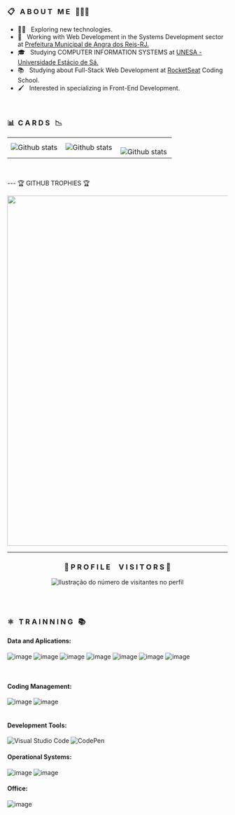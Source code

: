 <!-- <img height="200em" align="center" weight="250" src="https://www.mygo.ge/uploads/blog/1584023795.jpg"> -->

<h3>📋 &nbsp; A B O U T &nbsp; M E &nbsp; 👨🏽‍💼</h3>
  

-  :man_technologist: &nbsp; Exploring new technologies.
- 💼 &nbsp; Working with Web Development in the Systems Development sector at <a href="https://www.angra.rj.gov.br/" target="_blank">Prefeitura Municipal de Angra dos Reis-RJ.</a>
- 🎓 &nbsp; Studying COMPUTER INFORMATION SYSTEMS at <a href="https://estacio.br/cursos/graduacao/sistemas-de-informacao" target="_blank">UNESA - Universidade Estácio de Sá.</a>
- 📚 &nbsp; Studying about Full-Stack Web Development at <a href="https://www.rocketseat.com.br/" target="_blank">RocketSeat</a> Coding School.
- 🖌️ &nbsp; Interested in specializing in Front-End Development.
<br>

<h3> 📊&nbsp; C A R D S &nbsp; 📉 </h3>

 
<table>
  <tr>
    <td>
      <img
        align="left"
        src="https://github-readme-stats.vercel.app/api?username=soarinhooficial&theme=dark&hide_border=false&include_all_commits=true&count_private=true"
        alt="Github stats"
      />
    </td>
    <td>
      <img
        align="left"
        src="https://github-readme-stats.vercel.app/api/top-langs/?username=soarinhooficial&theme=dark&hide_border=false&include_all_commits=true&count_private=true&layout=compact"
        alt="Github stats"
      />
    </td>
    <td>
      <br />
      <img
        align="left"
        src="https://github-readme-streak-stats.herokuapp.com/?user=soarinhooficial&theme=dark&hide_border=false"
        alt="Github stats"
      />
    </td>
  </tr>
</table>
<br />

--- 🏆 GITHUB TROPHIES 🏆

<p align="center">
  <a
    href="https://github.com/ryo-ma/github-profile-trophy"
    title="repositório de troféus"
  >
    <img
      width="800"
      src="https://github-profile-trophy.vercel.app/?username=soarinhooficial&column=8&theme=darkhub&no-frame=true&no-bg=true"
    />
  </a>
</p>

---

<div align="center">
  <h3><b>📍 P R O F I L E &nbsp; &nbsp; V I S I T O R S 📍 </b></h3>
</div>

<p align="center">
  <img
    src="https://profile-counter.glitch.me/soarinhooficial/count.svg"
    alt="Ilustração do número de visitantes no perfil"
  />
</p>
<br>
<br>
<h3> ⚛️ &nbsp; T R A I N N I N  G &nbsp; 📚  </h3>
<h4>Data and Aplications:</h4>

![image](https://img.shields.io/badge/HTML5-E34F26?style=for-the-badge&logo=html5&logoColor=white)
![image](https://img.shields.io/badge/CSS3-1572B6?style=for-the-badge&logo=css3&logoColor=white)
![image](https://img.shields.io/badge/Bootstrap-563D7C?style=for-the-badge&logo=bootstrap&logoColor=white)
![image](https://img.shields.io/badge/Sass-CC6699?style=for-the-badge&logo=sass&logoColor=white)
![image](https://img.shields.io/badge/JavaScript-323330?style=for-the-badge&logo=javascript&logoColor=F7DF1E)
![image](https://img.shields.io/badge/PHP-777BB4?style=for-the-badge&logo=php&logoColor=white)
![image](https://img.shields.io/badge/MySQL-00000F?style=for-the-badge&logo=mysql&logoColor=white)

<br>

<h4>Coding Management:</h4>

  ![image](https://img.shields.io/badge/Git-E34F26?style=for-the-badge&logo=git&logoColor=white)
  ![image](https://img.shields.io/badge/GitHub-100000?style=for-the-badge&logo=github&logoColor=white)  
<br>

<h4>Development Tools:</h4>

![Visual Studio Code](https://img.shields.io/badge/Visual%20Studio%20Code-0078d7.svg?style=for-the-badge&logo=visual-studio-code&logoColor=white)
![CodePen](https://img.shields.io/badge/CodePen-white?style=for-the-badge&logo=codepen&logoColor=black)
<br>

<h4>Operational Systems:</h4>

  ![image](https://img.shields.io/badge/Windows-017AD7?style=for-the-badge&logo=windows&logoColor=white)
  ![image](https://img.shields.io/badge/Linux-E34F26?style=for-the-badge&logo=linux&logoColor=black)
<br>

<h4>Office:</h4>

![image](https://img.shields.io/badge/Microsoft_Office-D83B01?style=for-the-badge&logo=microsoft-office&logoColor=white)
<br>
